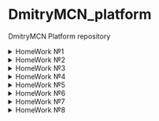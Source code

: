 # DmitryMCN_platform
DmitryMCN Platform repository
<details>
<summary>HomeWork №1</summary>

### Настройка локального окружения:
- Установка kubectl
- Запуск кластера minikube (docker драйвер)
- Установка kubernetes-dashboard и k9s
### Задание 1:
> Разберитесь почему все pod в namespace kube-system восстановились после удаления.
- Поды kube-scheduler, kube-controller-manager, etcd, apiserver это static-pods. Они управляются напрямую демоном kubelet на конкретной ноде (kubelet наблюдает за каждым статическим подом и перезапускает его в случае сбоя).
- Под core-dns-\* управляется с помощью ресурса ReplicaSet, цель которого поддерживать стабильный набор реплик пода в любой момент времени.
- Под kube-proxy-\* управляется с помощью ресурса DaemonSet, который гарантирует запуск пода на всех (или некоторых) нодах.
### Задание 2:
> Cоздание Dockerfile, сборка образа, запуск первого пода и т.д.
- Подготовлен Dockerfile, готовый образ запушен в публичный Container Registry (Docker Hub).
- Создан манифест первого пода, добавлен init-контейнер для генерации index.html. Используем kubectl port-forward для проброса и проверяем стартовую страницу.
### Как запустить проект:
- В директории kubernetes-intro выполнить:
<pre>
kubectl apply -f web-pod.yaml
kubectl port-forward --address 0.0.0.0 pod/web-app 8000:8000
</pre>
Для микросервиса frontend
<pre>
kubectl apply -f frontend-pod-healthy.yaml
</pre>
### Как проверить работоспособность:
<pre>kubectl port-forward --address 0.0.0.0 pod/web-app 8000:8000
</pre>
- Перейти по ссылке http://localhost:8000
### Задание со \*:
> Запуск микросервиса frontend, исправление ошибки при старте пода.
- Под frontend не запускается, в логах ошибка `'panic: environment variable "PRODUCT_CATALOG_SERVICE_ADDR" not set'`. Добавляем необходимые переменные.
</details>

<details>
<summary>HomeWork №2</summary>

### Настройка локального окружения:
- Запуск кластера kind
### Что было сделано
- Учимся запускать поды с помощью контроллеров k8s. Попробовал в деле ReplicaSet, Deployment и DaemonSet.
Контроллеры используют селекторы по меткам (labels) для создания и управления подами. С помощью ReplicaSet можно быстро увеличить/уменьшить (scale) кол-во необходимых реплик пода.
Контроллер Deployment использует ReplicaSet для более гибкого управления подами. Например он позволяет управлять стратегией развертывания. Можно сделать откат в случае проблем (команда rollout undo).
DaemonSet запускает по одному экземпляру пода на каждой ноде.
- Подготовлен манифест для запуска node-exporter на всех нодах кластера.
> ReplicaSet. Определите, что необходимо добавить в манифест, исправьте его и примените вновь. 
- Не хватает селектора для меток (missing required field "selector" in io.k8s.api.apps.v1.ReplicaSetSpec) и переменных сервиса
> Почему обновление ReplicaSet не повлекло обновление запущенных pod?
- ReplicaSet поддерживает нужное кол-во подов, но не следит за обновлением их конфигурации.
> Найдите способ модернизировать свой DaemonSet таким образом, чтобы Node Exporter был развернут как на master, так и на worker нодах.
- Используем св-во tolerations: operator: "Exists"
### Как запустить проект:
- В директории kubernetes-controllers выполнить:
<pre>
kubectl apply -f frontend-deployment.yaml
kubectl apply -f paymentservice-deployment.yaml
</pre>
### Как проверить работоспособность:
<pre>kubectl get deploy,rs,po</pre>
### Задание со \*:
Запускаем деплой Node Exporter:
<pre>kubectl apply -f node-exporter-daemonset.yaml</pre>
- В манифесте мы сперва создаем namespace "monitoring", service account и role. Роль связывается с service account с помощью объекта rolebinding. Далее создаем daemonset.
- Проверяем, что node-exporter отдает метрики:
<pre>
kubectl port-forward <имя любого pod в DaemonSet>
curl localhost:9100/metrics
</pre>
</details>

<details>
<summary>HomeWork №3</summary>

### Что было сделано
Созданы service accounts с различными правами в рамках кластера.
### Как запустить проект:
- В директории kubernetes-security выполнить:
<pre>
kubectl apply -f task01/ 
kubectl apply -f task02/
kubectl apply -f task03/
</pre>
### Как проверить работоспособность:
<pre>
kubectl auth can-i get po -n kube-system --as system:serviceaccount:default:bob
kubectl auth can-i create po -n dev --as system:serviceaccount:dev:jane
kubectl auth can-i get po -n dev --as system:serviceaccount:dev:ken
kubectl auth can-i create po -n dev --as system:serviceaccount:dev:ken
</pre>
</details>

<details>
<summary>HomeWork №4</summary>

### Что было сделано
#### Добавление проверок Pod, создание объекта Deployment, добавление сервисов в кластер (ClusterIP), включение режима балансировки IPVS
- Добавляем проверку readinessProbe. Проверяем, что под запустился
<pre>
kubectl apply -f kubernetes-intro/web-pod.yaml --force
kubectl describe pod/web-app
</pre>
<pre>
Conditions:
  Type              Status
  Initialized       True 
  Ready             False 
  ContainersReady   False 
  PodScheduled      True
</pre>
<pre>
Warning  Unhealthy  48s (x60 over 10m)  kubelet, minikube  Readiness probe failed: Get http://172.17.0.3:80/index.html: dial tcp 172.17.0.3:80: connect: connection refused
</pre>
Прод не прошел readiness-пробу
- Добавляем проверку livenessProbe.
<pre>
livenessProbe:
  tcpSocket: { port: 8000 }
</pre>
> Почему следующая конфигурация валидна, но не имеет смысла? 
> 1. livenessProbe:
>   exec:
>     command:
>       - 'sh'
>       - '-c'
>       - 'ps aux | grep my_web_server_process'

Такая проверка всегда будет завершаться с кодом выхода 0, т.к. grep найдет сам процесс grep. Кроме того задача livenessProbe удостовериться, что приложение работает корреектно. Наличие запущенного процесса не всегда гарантирует это.
> 2. Бывают ли ситуации, когда она все-таки имеет смысл?

Для начала нужно убрать grep из вывода: - 'ps aux | grep my_web_server_process | grep -v grep'. Возможно имеет смысл, если это какое-то статичное приложение и достаточно проверять только запущенный процесс.
- Создаем Deployment для пода, смотрим что получилось.
<pre>kubectl describe deployment web</pre>
<pre>
Conditions:
  Type           Status  Reason
  ----           ------  ------
  Available      False   MinimumReplicasUnavailable
  Progressing    True    ReplicaSetUpdated
</pre>
- Исправляем ошибку в манифесте, проверяем состояние Deployment
<pre>
Conditions:
  Type           Status  Reason
  ----           ------  ------
  Available      True    MinimumReplicasAvailable
  Progressing    True    NewReplicaSetAvailable
</pre>
- Пробуем разные варианты maxSurge и maxUnavailable
maxSurge=0 и maxUnavailable=0: The Deployment "web" is invalid: ... - такой вариант является ощибкой.
- Создаем мервис ClusterIP
<pre>
kubectl get svc web-svc-cip -owide
NAME          TYPE        CLUSTER-IP      EXTERNAL-IP   PORT(S)   AGE    SELECTOR
web-svc-cip   ClusterIP   10.102.59.144   <none>        80/TCP    117s   app=web
</pre>
- Включаем IPVS, проверяем правила iptables.
- Устанавливаем MetalL, создаем ConfigMap
<pre>
kubectl --namespace metallb-system get all
NAME                            READY   STATUS             RESTARTS   AGE
pod/controller-fb659dc8-49x5d   0/1     ErrImagePull       0          51s
pod/speaker-p729h               0/1     ImagePullBackOff   0          51s

NAME                     DESIRED   CURRENT   READY   UP-TO-DATE   AVAILABLE   NODE SELECTOR                 AGE
daemonset.apps/speaker   1         1         0       1            0           beta.kubernetes.io/os=linux   51s

NAME                         READY   UP-TO-DATE   AVAILABLE   AGE
deployment.apps/controller   0/1     1            0           51s

NAME                                  DESIRED   CURRENT   READY   AGE
replicaset.apps/controller-fb659dc8   1         1         0       51s

echo 'apiVersion: v1
kind: ConfigMap
metadata:
  namespace: metallb-system
  name: config
data:
  config: |
    address-pools:
      - name: default
        protocol: layer2
        addresses:
          - "172.17.255.1-172.17.255.255"' > kubernetes-networks/metallb-config.yaml
kubectl apply -f kubernetes-networks/metallb-config.yaml
cp kubernetes-networks/web-svc-{cip,lb}.yaml
</pre>
- Проверяем конфигурацию
<pre>
{"caller":"service.go:114","event":"ipAllocated","ip":"172.17.255.1","msg":"IP address assigned by controller","service":"default/web-svc-lb","ts":"2021-07-17T19:59:16.59910729Z"}
kubectl describe svc web-svc-lb
Name:                     web-svc-lb
Namespace:                default
Labels:                   <none>
Annotations:              <none>
Selector:                 app=web
Type:                     LoadBalancer
IP Families:              <none>
IP:                       10.96.56.237
IPs:                      10.96.56.237
LoadBalancer Ingress:     172.17.255.1
Port:                     <unset>  80/TCP
TargetPort:               8000/TCP
NodePort:                 <unset>  30968/TCP
Endpoints:                172.17.0.11:8000,172.17.0.12:8000,172.17.0.13:8000
Session Affinity:         None
External Traffic Policy:  Cluster
Events:                   <none>

sudo ip route add 172.17.255.0/24 via 192.168.49.2
curl http://172.17.255.1
</pre>
- Создаем сервис типа LoadBalancer для доступа к CoreDNS снаружи кластера
<pre>
kubectl get svc -n kube-system
NAME          TYPE           CLUSTER-IP       EXTERNAL-IP    PORT(S)                  AGE
dns-tcp-svc   LoadBalancer   10.103.171.229   172.17.255.5   53:30242/TCP             30s
dns-udp-svc   LoadBalancer   10.99.88.169     172.17.255.5   53:32288/UDP             35s
kube-dns      ClusterIP      10.96.0.10       <none>         53/UDP,53/TCP,9153/TCP   15d

nslookup web.default.cluster.local 172.17.255.5
</pre>
- Применяем манифест для ingress-nginx, создаем манифест для сервиса с типом LoadBalancer. Приверяем ip, назначенный ему MetalLB. Пробуем Curl.
<pre>
kubectl apply -f kubernetes-networks/nginx-lb.yaml
kubectl get svc ingress-nginx -n ingress-nginx
</pre>
> ingress-nginx   LoadBalancer   10.97.41.211   172.17.255.2   80:32741/TCP,443:32715/TCP   5m8s
<pre>
Проверяем: curl http://172.17.255.2
Видим, что nginx отвечает.
</pre>
- Создание Headless-сервиса. Проверяем, что ClusterIP для сервиса web-svc не назначен.
kubectl apply -f  kubernetes-networks/web-svc-headless.yaml
kubectl get svc web-svc

web-svc   ClusterIP   None         <none>        80/TCP    87s

- Настроим наш ingress-прокси, создав манифест с ресурсом Ingress.
При этом есть ряд проблем:
<pre>
Warning: networking.k8s.io/v1beta1 Ingress is deprecated in v1.19+, unavailable in v1.22+; use networking.k8s.io/v1 Ingress
Error from server (InternalError): error when creating "kubernetes-networks/web-ingress.yaml": Internal error occurred: failed calling webhook "validate.nginx.ingress.kubernetes.io": an error on the server ("") has prevented the request from succeeding
</pre>
Изменил версию апи и структуру манифеста под networking.k8s.io/v1. Также удалил ValidatingWebhookConfiguration, как самое простое решение проблемы
<pre>
kubectl delete -A ValidatingWebhookConfiguration ingress-nginx-admission
</pre>
Проверяем наш созданный ingress/web
<pre>
kubectl describe ingress/web
Name:             web
Namespace:        default
Address:          192.168.49.2
Default backend:  default-http-backend:80 (<error: endpoints "default-http-backend" not found>)
Rules:
  Host        Path  Backends
  ----        ----  --------
  *
              /web   web-svc:8000 (172.17.0.11:8000,172.17.0.12:8000,172.17.0.13:8000)
Annotations:  nginx.ingress.kubernetes.io/rewrite-target: /
Events:
  Type    Reason  Age                    From                      Message
  ----    ------  ----                   ----                      -------
  Normal  Sync    8m59s (x2 over 9m24s)  nginx-ingress-controller  Scheduled for sync
</pre>
При этом есть ошибка `default-http-backend:80 (<error: endpoints "default-http-backend" not found>)`
Добавляем defaultBackend
<pre>
defaultBackend:
  service:
    name: web-svc
    port:
      number: 80
</pre>
- Создаем сервис и ingress для Dashboard
- Создаем канареечное развертывание с помощью ingress-nginx
Проверяем:
<pre>
curl -k https://172.17.255.1/canary/
curl -H 'test-header: true' -k https://172.17.255.1/canary/
</pre>
</details>

<details>
<summary>HomeWork №5</summary>

### Что было сделано
#### Добавлены манифесты для StatefulSet с Minio. Авторизационные данные перемещены в secrets.
> Поместите данные в secrets и настройте конфигурацию на их использование.
- Кодируем переменные в base64, редактируем и применяем манифесты.
<pre>
echo -n 'minio' | base64
echo -n 'minio123' | base64
kubectl apply -f minio-secret.yaml
kubectl apply -f minio-statefulset.yaml
</pre>
</details>

<details>
<summary>HomeWork №6</summary>

### Что было сделано
#### * Создан k8s кластер в GCP.
#### * Установлены helm чарты nginx-ingress, cert-manager, chartmuseum, harbor.
#### * Создание helm чарта для приложения hipster-shop, шаблонизация, helm-secrets.
#### * Работа с утилитой Kubecfg.
#### * Инструмент Kustomize.

### Cert-manager

- Устанавливаем helm chart cert-manager. Проверяем, что все работает корректно по инструкции https://cert-manager.io/docs/installation/verify/
<pre>
helm install cert-manager jetstack/cert-manager --namespace cert-manager --create-namespace --set installCRDs=true
kubectl apply -f kubernetes-templating/cert-manager/test-resources.yaml
kubectl describe certificate -n cert-manager-test
</pre>
<pre>
Events:
 Normal  Issuing    18s   cert-manager  The certificate has been successfully issued
</pre>
> Изучите cert-manager, и определите, что еще требуется установить для корректной работы
Смотрим документацию:
> The first thing you’ll need to configure after you’ve installed cert-manager is an issuer which you can then use to issue certificates.
Создаем ACME issuer Let's Encrypt. Сделаем его глобальным для кластера (kind: ClusterIssuer).
<pre>
kubectl apply -f kubernetes-templating/cert-manager/cluster-issuer.yaml
</pre>

### Chartmuseum

- Устанавливаем helm chart chartmuseum. Проверим, что release chartmuseum установился
<pre>
helm upgrade --install chartmuseum stable/chartmuseum --wait --namespace=chartmuseum -f kubernetes-templating/chartmuseum/values.yaml
helm ls -n chartmuseum
</pre>
Проверяем в браузере - сертификат валиден.
![CHARTMUSEUM-CERT](https://github.com/otus-kuber-2021-06/DmitryMCN_platform/blob/kubernetes-templating/kubernetes-templating/chartmuseum-cert.png?raw=true)

Далее нужно выполнить ряд действий в GCP:

Создаем Service account (см .https://cloud.google.com/docs/authentication/getting-started)
> export GOOGLE_APPLICATION_CREDENTIALS=$HOME/sustained-vial-321511-74daedfac94f.json

Создаем google storage bucket (см. https://cloud.google.com/storage/docs/creating-buckets)

Качаем бинарь chartmuseum и запускаем
<pre>
curl -LO https://s3.amazonaws.com/chartmuseum/release/latest/bin/linux/amd64/chartmuseum
chartmuseum --debug --port=8080   --storage="google"   --storage-google-bucket="my-gcs-chartmuseum-bucket"   --storage-google-prefix=""

2021-08-01T19:55:10.962+0300	DEBUG	Fetching chart list from storage	{"repo": ""}
2021-08-01T19:55:11.164+0300	DEBUG	No change detected between cache and storage	{"repo": ""}
2021-08-01T19:55:11.164+0300	INFO	Starting ChartMuseum	{"port": 8080}
</pre>

Далее устанавливаем плагин helm-push https://github.com/chartmuseum/helm-push. Добавляем репозиторий
<pre>
helm repo add chartmuseum http://localhost:8080
</pre>

Пушим тестовый чарт
<pre>
helm push frontend/ chartmuseum
Pushing frontend-0.1.0.tgz to chartmuseum...
Done.
</pre>

Проверяем, что чарт доступен в репозитории
<pre>
curl http://localhost:8080/api/charts
{"frontend":[{"name":"frontend","version":"0.1.0","description":"A Helm chart for Kubernetes","apiVersion":"v2","appVersion":"1.16.0","type":"application","urls":["charts/frontend-0.1.0.tgz"],"created":"2021-08-01T16:57:36.577Z","digest":"844d3afde2d58b3534e1b85d9ab26059d33a69ad65c44a415dda41d6b5479eda"}]}
</pre>

Устанавливаем чарт в кластер
<pre>
helm install frontend chartmuseum/frontend --create-namespace -n dev
W0802 12:28:35.421029 3175311 warnings.go:70] networking.k8s.io/v1beta1 Ingress is deprecated in v1.19+, unavailable in v1.22+; use networking.k8s.io/v1 Ingress
W0802 12:28:37.557695 3175311 warnings.go:70] networking.k8s.io/v1beta1 Ingress is deprecated in v1.19+, unavailable in v1.22+; use networking.k8s.io/v1 Ingress
NAME: frontend
LAST DEPLOYED: Mon Aug  2 12:28:34 2021
NAMESPACE: dev
STATUS: deployed
REVISION: 1
TEST SUITE: None

kubectl get po -n dev
NAME                         READY   STATUS    RESTARTS   AGE
front-end-7b8bcd59cb-hlhnv   1/1     Running   0          37s
</pre>

Удаляем чарт и ns
<pre>
helm uninstall frontend -n dev && kubectl delete ns dev
</pre>

### Harbor

- Устанавливаем helm chart harbor.
<pre>
helm repo add harbor https://helm.goharbor.io
kubectl create ns harbor
helm install harbor harbor/harbor --wait --namespace=harbor -f kubernetes-templating/harbor/values.yaml

NAME: harbor
LAST DEPLOYED: Sat Aug  7 16:04:12 2021
NAMESPACE: harbor
STATUS: deployed
REVISION: 1
TEST SUITE: None
</pre>

Проверяем в браузере - сертификат валиден.
![HARBOR-CERT](https://github.com/otus-kuber-2021-06/DmitryMCN_platform/blob/kubernetes-templating/kubernetes-templating/harbor-cert.jpeg?raw=true)

#### * Создание helm чарта для приложения hipster-shop, шаблонизация, helm-secrets.
- Создаем свой helm chart. Устанавливаем и проверяем работу UI.
<pre>
kubectl port-forward -n hipster-shop frontend-5c6dcc58c-mkm4v 8080:8080
</pre>

- Устанавливаем плагин helm-secrets, добавляем секрет для приложения frontend
<pre>
helm plugin install https://github.com/jkroepke/helm-secrets --version v3.8.2
helm secrets upgrade --install frontend kubernetes-templating/frontend --namespace hipster-shop -f kubernetes-templating/frontend/values.yaml -f kubernetes-templating/frontend/secrets.yaml
kubectl get secret secret -n hipster-shop -o yaml
</pre>

> Поместите все получившиеся helm chart's в ваш установленный harbor в публичный проект.
Добавляем registry, пушим чарты
<pre>
helm registry login harbor.34.66.149.53.nip.io

helm chart save kubernetes-templating/frontend/ harbor.34.66.149.53.nip.io/templating/frontend:0.0.1
ref:     harbor.34.66.149.53.nip.io/templating/frontend:0.0.1
digest:  eccb93986c0c9a63b7fe0a5449ab56d564697fa379f5392a1e8e16ab2e230c9b
size:    2.7 KiB
name:    frontend
version: 0.1.0
0.0.1: saved

helm chart push harbor.34.66.149.53.nip.io/templating/frontend:0.0.1
The push refers to repository [harbor.34.66.149.53.nip.io/templating/frontend]
ref:     harbor.34.66.149.53.nip.io/templating/frontend:0.0.1
digest:  a8b6da66d26c14f51778663a59e95e33b6475cc4b67f3e10ebc07c06dbe3ec4c
size:    2.7 KiB
name:    frontend
version: 0.1.0
0.0.1: pushed to remote (1 layer, 2.7 KiB total)
</pre>
Тоже самое для hipster-shop. Теперь чарты доступны в хранилище.

![HARBOR](https://github.com/otus-kuber-2021-06/DmitryMCN_platform/blob/kubernetes-templating/kubernetes-templating/harbor.png?raw=true)

#### Работа с утилитой Kubecfg.

Проверим, что манифесты генерируются корректно и установим их:
<pre>
kubecfg show services.jsonnet
kubecfg update kubernetes-templating/kubecfg/services.jsonnet --namespace hipster-shop 
INFO  Validating deployments paymentservice
INFO  validate object "apps/v1, Kind=Deployment"
INFO  Validating services paymentservice
INFO  validate object "/v1, Kind=Service"
INFO  Validating deployments shippingservice
INFO  validate object "apps/v1, Kind=Deployment"
INFO  Validating services shippingservice
INFO  validate object "/v1, Kind=Service"
INFO  Fetching schemas for 4 resources
INFO  Creating services paymentservice
INFO  Creating services shippingservice
INFO  Creating deployments paymentservice
INFO  Creating deployments shippingservice
</pre>

#### Инструмент Kustomize

Проверка усстановки на выбранное окружение. В данном случае dev:
<pre>
kubectl apply --dry-run=server -k kubernetes-templating/kustomize/overrides/hipster-shop/
service/dev-adservice created (server dry run)
deployment.apps/dev-adservice created (server dry run)
</pre>

</details>

<details>
<summary>HomeWork №7</summary>

### Что было сделано
#### * Созданы CRD и СR.
#### * Запущен оператор, который работает с данным СR.
#### * Сделан деплой оператора в k8s.

- Применяем манифест Custom Resource Definitions.
<pre>
$ kubectl apply -f deploy/crd.yml
The CustomResourceDefinition "mysqls.otus.homework" is invalid: spec.versions[0].schema.openAPIV3Schema: Required value: schemas are required
</pre>
Получаем ошибку. Манифест устарел, в доументации указано:
> With apiextensions.k8s.io/v1 the definition of a structural schema is mandatory for CustomResourceDefinitions

Добавляем схему, деплоим повторно.

> Задание: добавьте описание обязательный полей в CustomResourceDefinition. 

Добавляем через блок required.

> Вопрос: почему объект создался, хотя мы создали CR, до того, как запустили контроллер?

Работает reconciliation loop: контроллер периодически получает актуальное состояние и сравнивает его с желаемым

> Добавьте в README вывод комманды kubectl get jobs (там должны быть успешно выполненные backup и restore job)
<pre>
$ kubectl get jobs
NAME                         COMPLETIONS   DURATION   AGE
backup-mysql-instance-job    1/1           2s         2m11s
restore-mysql-instance-job   1/1           20s        103s
</pre>

> Приложите вывод при запущенном MySQL:
<pre>
$ export MYSQLPOD=$(kubectl get pods -l app=mysql-instance -o jsonpath="{.items[\*].metadata.name}")
$ kubectl exec -it $MYSQLPOD -- mysql -potuspassword -e "select * from test;" otus-database
mysql: [Warning] Using a password on the command line interface can be insecure.
+----+-------------+
| id | name        |
+----+-------------+
|  1 | some data   |
|  2 | some data-2 |
+----+-------------+
</pre>

> Задание со \* (1). Исправить контроллер, чтобы он писал в status subresource

Добавлен return для функции mysql_on_create

<pre>
$ kubectl describe mysqls.otus.homework mysql-instance | grep -A 2 Status
Status:
  mysql_on_create:
    Message:  mysql-instance created with restore-job
</pre>

> Задание со \* (2).
> Добавить в контроллер логику обработки изменений CR. Например, реализовать смену пароля от MySQL. Показать, что код работает

Пример:
<pre>
$ kubectl exec -it $MYSQLPOD -- mysql -potuspassword -e "select * from test;" otus-database
mysql: [Warning] Using a password on the command line interface can be insecure.
+----+-------------+
| id | name        |
+----+-------------+
|  1 | some data   |
|  2 | some data-2 |
+----+-------------+
</pre>
Меняем пароль в CR MySQL
<pre>
$ kubectl patch ms --type=merge mysql-instance -p '{"spec":{"password":"otuspassword555"}}'
mysql.otus.homework/mysql-instance patched
</pre>
Делаем еще один select со старым паролем.
<pre>
$ kubectl exec -it $MYSQLPOD -- mysql -potuspassword -e "select * from test;" otus-database
mysql: [Warning] Using a password on the command line interface can be insecure.
ERROR 1045 (28000): Access denied for user 'root'@'localhost' (using password: YES)
command terminated with exit code 1
</pre>
И теперь с новым
<pre>
$ kubectl exec -it $MYSQLPOD -- mysql -potuspassword555 -e "select * from test;" otus-database
mysql: [Warning] Using a password on the command line interface can be insecure.
+----+-------------+
| id | name        |
+----+-------------+
|  1 | some data   |
|  2 | some data-2 |
+----+-------------+
</pre>
> Объяснить, что он делает

Оператор использует фреймворк Kopf. Добавляем обработчик для обновления нашего кастомного ресурса: <b>@kopf.on.update('otus.homework', 'v1', 'mysqls')</b>. (см. https://kopf.readthedocs.io/en/latest/walkthrough/updates). В функции необходимые параметры получаем из дополнительных агрументов ** kwargs. Если пароль не менялся (например в CR менялось что-то другое), то выходим по return. Если пароль изменился забираем список подов в данном ns фильтруя по label_selector. В цикле идем по нужным подам и меняем пароль с помощью функции stream из модуля kubernetes
@kopf.on.update('otus.homework', 'v1', 'mysqls')
<pre>
# Функция, которая будет запускаться при изменении объектов тип MySQL
# Умеет менять только пароль для всех подов CustomResource
def mysql_on_update(spec, status, namespace, logger, **kwargs):
    name = kwargs['name']
    try:
        old_password = kwargs['old']['spec']['password']
        new_password = kwargs['new']['spec']['password']
        if new_password == old_password:
            return
    except kopf.PermanentError("Password must be set"):
        return
    api = kubernetes.client.CoreV1Api()
    pods = api.list_namespaced_pod(namespace=namespace, label_selector='app='+name).items
    for pod in pods:
        name = pod.metadata.name
        exec_command = [
            '/bin/sh',
            '-c',
            'mysql -p'+old_password+' -e "ALTER USER \'root\'@\'localhost\' IDENTIFIED BY \''+new_password+'\'"']
        resp = stream(api.connect_get_namespaced_pod_exec,
                      name,
                      namespace,
                      command=exec_command,
                      stderr=True, stdin=False,
                      stdout=True, tty=False)
        print("Response: " + resp)
</pre>
</details>

<details>
<summary>HomeWork №8</summary>

### Что было сделано
#### Собран образ nginx с модулем stub_status. Созданы манифесты deployment, service и servicemonitor для nginx и nginx exporter.
- Ставим prometheus-operator через  kubectl apply из офф. репозитория
<pre>
kubectl apply -f https://github.com/prometheus-operator/prometheus-operator/blob/master/bundle.yaml?raw=true
customresourcedefinition.apiextensions.k8s.io/alertmanagerconfigs.monitoring.coreos.com created
customresourcedefinition.apiextensions.k8s.io/alertmanagers.monitoring.coreos.com created
customresourcedefinition.apiextensions.k8s.io/podmonitors.monitoring.coreos.com created
customresourcedefinition.apiextensions.k8s.io/probes.monitoring.coreos.com created
customresourcedefinition.apiextensions.k8s.io/prometheuses.monitoring.coreos.com created
customresourcedefinition.apiextensions.k8s.io/prometheusrules.monitoring.coreos.com created
customresourcedefinition.apiextensions.k8s.io/servicemonitors.monitoring.coreos.com created
customresourcedefinition.apiextensions.k8s.io/thanosrulers.monitoring.coreos.com created
clusterrolebinding.rbac.authorization.k8s.io/prometheus-operator created
clusterrole.rbac.authorization.k8s.io/prometheus-operator created
deployment.apps/prometheus-operator created
serviceaccount/prometheus-operator created
service/prometheus-operator created
</pre>

- Создаем образ nginx, в конфиге задействуем stub_status.
<pre>
cd kubernetes-monitoring/nginx/
docker build -t nginx_stub:0.0.1 .
</pre>

- Собираем контейнер с nginx exporter.
<pre>
git clone https://github.com/nginxinc/nginx-prometheus-exporter
make container
</pre>

- Используем его как sidecar для пода c nginx. Применяем манифесты, проверям, что метрики доступны.
<pre>
cd kubernetes-monitoring/temlates/
kubectl apply -f nginx_stub_deploy.yaml 
kubectl apply -f nginx_stub_svc.yaml 
kubectl apply -f nginx_stub_servicemonitor.yaml
kubectl exec -ti nginx-7d88fb5c6-r2zdt -- /bin/bash
curl http://localhost:9113/metrics
</pre>
</details>
